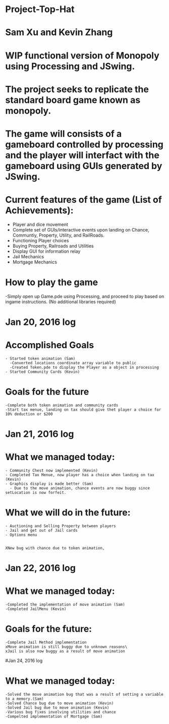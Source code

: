 # Project-Top-Hat
# Sam Xu and Kevin Zhang
# WIP functional version of Monopoly using Processing and JSwing.
# The project seeks to replicate the standard board game known as monopoly.
# The game will consists of a gameboard controlled by processing and the player will interfact with the gameboard using GUIs generated by JSwing.



# Current features of the game (List of Achievements):
  - Player and dice movement
  - Complete set of GUIs/interactive events upon landing on Chance, Communtiy, Property, Utility, and RailRoads. 
  - Functioning Player choices
  - Buying Property, Railroads and Utilities
  - Display GUI for information relay
  - Jail Mechanics
  - Mortgage Mechanics

# How to play the game
  -Simply open up Game.pde using Processing, and proceed to play based on ingame instructions. (No additional libraries required)


# Jan 20, 2016 log
  # Accomplished Goals
    - Started token animation (Sam)
      -Converted locations coordinate array variable to public
      -Created Token.pde to display the Player as a object in processing 
    - Started Community Cards (Kevin)
          
  # Goals for the future
    -Complete both token animation and community cards
    -Start tax menue, landing on tax should give thet player a choice for 10% deduction or $200


# Jan 21, 2016 log
  # What we managed today:
    - Community Chest now implemented (Kevin)
    - Completed Tax Menue, now player has a choice when landing on tax (Kevin)
    - Graphics display is made better (Sam)
      - Due to the move animation, chance events are now buggy since setLocation is now forfeit.

  # What we will do in the future:
    - Auctioning and Selling Property between players
    - Jail and get out of Jail cards
    - Options menu


    XNew bug with chance due to token animation, 

# Jan 22, 2016 log
  # What we managed today:
    -Completed the implementation of move animation (Sam)
    -Completed JailMenu (Kevin)

  # Goals for the future:
    -Complete Jail Method implementation
    xMove animation is still buggy due to unknown reasons\
    xJail is also now buggy as a result of move animation

#Jan 24, 2016 log
  # What we managed today:
    -Solved the move animation bug that was a result of setting a variable to a memory.(Sam)
    -Solved Chance bug due to move animation (Kevin)
    -Solved Jail bug due to move animation (Kevin)
    -Various bug fixes involving utilities and chance
    -Compelted implementation of Mortgage (Sam)
 